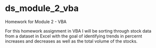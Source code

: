 # ds_module_2_vba
Homework for Module 2 - VBA

For this homework assignment in VBA I will be sorting through stock data from a dataset in Excel with the goal of identifying trends in percernt increases and decreases as well as the total volume of the stocks.